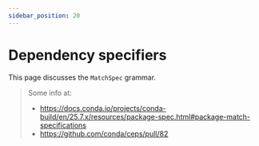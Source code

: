 ```yaml
---
sidebar_position: 20
---
```


# Dependency specifiers

This page discusses the `MatchSpec` grammar.

> Some info at:
> - https://docs.conda.io/projects/conda-build/en/25.7.x/resources/package-spec.html#package-match-specifications
> - https://github.com/conda/ceps/pull/82
